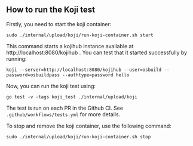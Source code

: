 ## How to run the Koji test

Firstly, you need to start the koji container:

```
sudo ./internal/upload/koji/run-koji-container.sh start
```

This command starts a kojihub instance available at
http://localhost:8080/kojihub . You can test that it started successfully
by running:
```
koji --server=http://localhost:8080/kojihub --user=osbuild --password=osbuildpass --authtype=password hello
```

Now, you can run the koji test using:
```
go test -v -tags koji_test ./internal/upload/koji
```

The test is run on each PR in the Github CI. See `.github/workflows/tests.yml`
for more details.

To stop and remove the koji container, use the following command:

```
sudo ./internal/upload/koji/run-koji-container.sh stop
```
